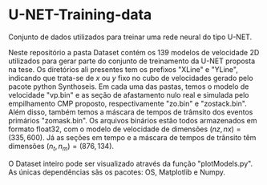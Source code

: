 # U-NET-Training-data
Conjunto de dados utilizados para treinar uma rede neural do tipo U-NET.

Neste repositório a pasta Dataset contém os 139 modelos de velocidade 2D utilizados
para gerar parte do  conjunto de treinamento da U-NET proposta na tese. Os diretórios
ali presentes tem os prefixos "XLine" e "YLine", indicando que trata-se de $x$ ou $y$ fixo
no cubo de velocidades gerado pelo pacote python Synthoseis. Em cada uma das pastas, 
temos o modelo de velocidade "vp.bin" e  as seção de afastamento nulo real e simulada pelo empilhamento CMP proposto, respectivamente "zo.bin" e "zostack.bin". 
Além disso, também temos a máscara de tempos de trâmsito dos eventos primários "zomask.bin". Os arquivos binários estão todos armazenados em formato float32, com o modelo de velocidade de dimensões $(nz,nx)=(335,600)$. Já as seções em tempo e a máscara de tempos de trânsito têm dimensões $(n_t,n_m)=(876,134)$.

O Dataset inteiro pode ser visualizado através da função "plotModels.py". As únicas dependências sãs os pacotes: OS, Matplotlib e Numpy. 








